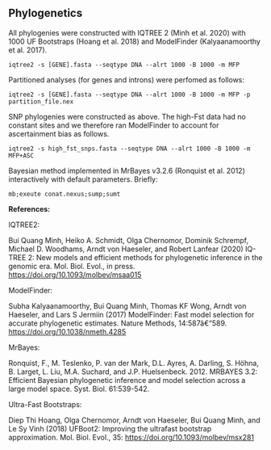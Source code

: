## Phylogenetics

All phylogenies were constructed with IQTREE 2 (Minh et al. 2020) with 1000 UF Bootstraps (Hoang et al. 2018) and ModelFinder (Kalyaanamoorthy et al. 2017). 
```
iqtree2 -s [GENE].fasta --seqtype DNA --alrt 1000 -B 1000 -m MFP
```

Partitioned analyses (for genes and introns) were perfomed as follows: 
```
iqtree2 -s [GENE].fasta --seqtype DNA --alrt 1000 -B 1000 -m MFP -p partition_file.nex 
```

SNP phylogenies were constructed as above. The high-Fst data had no constant sites and we therefore ran ModelFinder to account for ascertainment bias as follows. 
```
iqtree2 -s high_fst_snps.fasta --seqtype DNA --alrt 1000 -B 1000 -m MFP+ASC 
```

Bayesian method implemented in MrBayes v3.2.6 (Ronquist et al. 2012) interactively with default parameters. Briefly: 
```
mb;exeute conat.nexus;sump;sumt
```

<b> References: </b> 

IQTREE2: 

Bui Quang Minh, Heiko A. Schmidt, Olga Chernomor, Dominik Schrempf, Michael D. Woodhams, Arndt von Haeseler, and Robert Lanfear (2020) IQ-TREE 2: New models and efficient methods for phylogenetic inference in the genomic era. Mol. Biol. Evol., in press. https://doi.org/10.1093/molbev/msaa015

ModelFinder: 

Subha Kalyaanamoorthy, Bui Quang Minh, Thomas KF Wong, Arndt von Haeseler, and Lars S Jermiin (2017) ModelFinder: Fast model selection for accurate phylogenetic estimates. Nature Methods, 14:587â€“589. https://doi.org/10.1038/nmeth.4285

MrBayes:

Ronquist, F., M. Teslenko, P. van der Mark, D.L. Ayres, A. Darling, S. Höhna, B. Larget, L. Liu, M.A. Suchard, and J.P. Huelsenbeck. 2012. MRBAYES 3.2: Efficient Bayesian phylogenetic inference and model selection across a large model space. Syst. Biol. 61:539-542.

Ultra-Fast Bootstraps:  

Diep Thi Hoang, Olga Chernomor, Arndt von Haeseler, Bui Quang Minh, and Le Sy Vinh (2018) UFBoot2: Improving the ultrafast bootstrap approximation. Mol. Biol. Evol., 35: https://doi.org/10.1093/molbev/msx281
